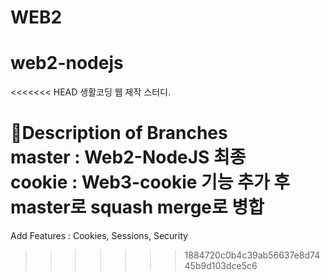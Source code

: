 # WEB2
# web2-nodejs
<<<<<<< HEAD
생활코딩 웹 제작 스터디.

🚩Description of Branches
<br>master : Web2-NodeJS 최종
<br>cookie : Web3-cookie 기능 추가 후 master로 squash merge로 병합
=======
Add Features : Cookies, Sessions, Security
>>>>>>> 1884720c0b4c39ab56637e8d7445b9d103dce5c6
